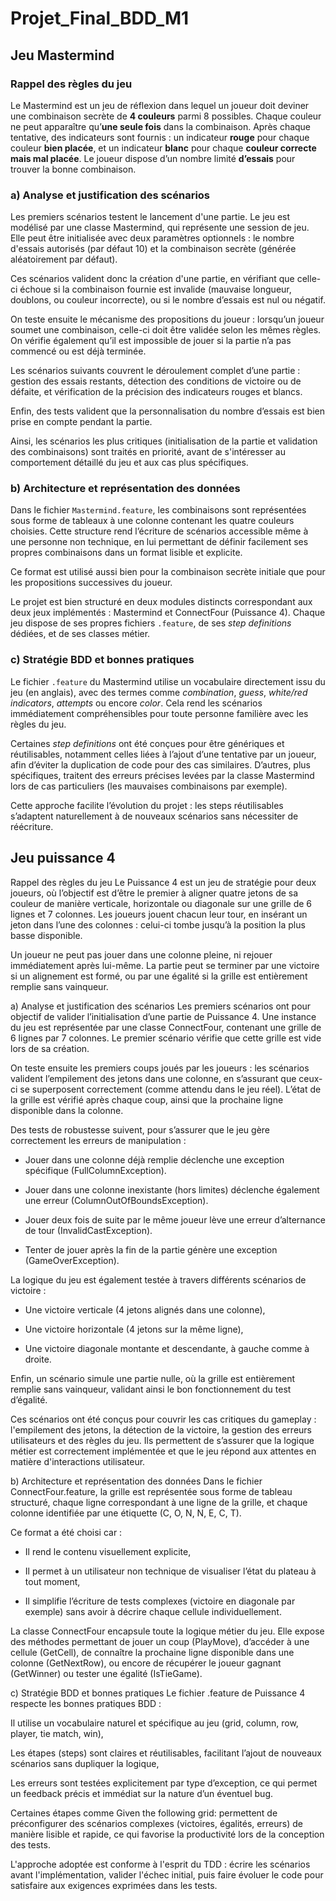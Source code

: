 # Projet_Final_BDD_M1

## Jeu Mastermind 

### Rappel des règles du jeu 

Le Mastermind est un jeu de réflexion dans lequel un joueur doit deviner une combinaison secrète de **4 couleurs** parmi 8 possibles. Chaque couleur ne peut apparaître qu’**une seule fois** dans la combinaison. Après chaque tentative, des indicateurs sont fournis : un indicateur **rouge** pour chaque couleur **bien placée**, et un indicateur **blanc** pour chaque **couleur correcte mais mal placée**. Le joueur dispose d’un nombre limité **d’essais** pour trouver la bonne combinaison.

### a) Analyse et justification des scénarios

Les premiers scénarios testent le lancement d'une partie. Le jeu est modélisé par une classe Mastermind, qui représente une session de jeu. Elle peut être initialisée avec deux paramètres optionnels : le nombre d'essais autorisés (par défaut 10) et la combinaison secrète (générée aléatoirement par défaut).

Ces scénarios valident donc la création d'une partie, en vérifiant que celle-ci échoue si la combinaison fournie est invalide (mauvaise longueur, doublons, ou couleur incorrecte), ou si le nombre d’essais est nul ou négatif.

On teste ensuite le mécanisme des propositions du joueur : lorsqu’un joueur soumet une combinaison, celle-ci doit être validée selon les mêmes règles. On vérifie également qu’il est impossible de jouer si la partie n’a pas commencé ou est déjà terminée.

Les scénarios suivants couvrent le déroulement complet d’une partie : gestion des essais restants, détection des conditions de victoire ou de défaite, et vérification de la précision des indicateurs rouges et blancs.

Enfin, des tests valident que la personnalisation du nombre d’essais est bien prise en compte pendant la partie.

Ainsi, les scénarios les plus critiques (initialisation de la partie et validation des combinaisons) sont traités en priorité, avant de s'intéresser au comportement détaillé du jeu et aux cas plus spécifiques.

### b) Architecture et représentation des données

Dans le fichier ```Mastermind.feature```, les combinaisons sont représentées sous forme de tableaux à une colonne contenant les quatre couleurs choisies. Cette structure rend l’écriture de scénarios accessible même à une personne non technique, en lui permettant de définir facilement ses propres combinaisons dans un format lisible et explicite.

Ce format est utilisé aussi bien pour la combinaison secrète initiale que pour les propositions successives du joueur.

Le projet est bien structuré en deux modules distincts correspondant aux deux jeux implémentés : Mastermind et ConnectFour (Puissance 4). Chaque jeu dispose de ses propres fichiers ```.feature```, de ses *step definitions* dédiées, et de ses classes métier.

### c) Stratégie BDD et bonnes pratiques

Le fichier ```.feature``` du Mastermind utilise un vocabulaire directement issu du jeu (en anglais), avec des termes comme *combination*, *guess*, *white/red indicators*, *attempts* ou encore *color*. Cela rend les scénarios immédiatement compréhensibles pour toute personne familière avec les règles du jeu.

Certaines *step definitions* ont été conçues pour être génériques et réutilisables, notamment celles liées à l’ajout d’une tentative par un joueur, afin d’éviter la duplication de code pour des cas similaires. D’autres, plus spécifiques, traitent des erreurs précises levées par la classe Mastermind lors de cas particuliers (les mauvaises combinaisons par exemple).

Cette approche facilite l’évolution du projet : les steps réutilisables s’adaptent naturellement à de nouveaux scénarios sans nécessiter de réécriture.

## Jeu puissance 4

Rappel des règles du jeu
Le Puissance 4 est un jeu de stratégie pour deux joueurs, où l’objectif est d’être le premier à aligner quatre jetons de sa couleur de manière verticale, horizontale ou diagonale sur une grille de 6 lignes et 7 colonnes. Les joueurs jouent chacun leur tour, en insérant un jeton dans l’une des colonnes : celui-ci tombe jusqu’à la position la plus basse disponible.

Un joueur ne peut pas jouer dans une colonne pleine, ni rejouer immédiatement après lui-même. La partie peut se terminer par une victoire si un alignement est formé, ou par une égalité si la grille est entièrement remplie sans vainqueur.

a) Analyse et justification des scénarios
Les premiers scénarios ont pour objectif de valider l’initialisation d’une partie de Puissance 4. Une instance du jeu est représentée par une classe ConnectFour, contenant une grille de 6 lignes par 7 colonnes. Le premier scénario vérifie que cette grille est vide lors de sa création.

On teste ensuite les premiers coups joués par les joueurs : les scénarios valident l’empilement des jetons dans une colonne, en s’assurant que ceux-ci se superposent correctement (comme attendu dans le jeu réel). L’état de la grille est vérifié après chaque coup, ainsi que la prochaine ligne disponible dans la colonne.

Des tests de robustesse suivent, pour s’assurer que le jeu gère correctement les erreurs de manipulation :

- Jouer dans une colonne déjà remplie déclenche une exception spécifique (FullColumnException).

- Jouer dans une colonne inexistante (hors limites) déclenche également une erreur (ColumnOutOfBoundsException).

- Jouer deux fois de suite par le même joueur lève une erreur d’alternance de tour (InvalidCastException).

- Tenter de jouer après la fin de la partie génère une exception (GameOverException).

La logique du jeu est également testée à travers différents scénarios de victoire :

- Une victoire verticale (4 jetons alignés dans une colonne),

- Une victoire horizontale (4 jetons sur la même ligne),
- Une victoire diagonale montante et descendante, à gauche comme à droite.

Enfin, un scénario simule une partie nulle, où la grille est entièrement remplie sans vainqueur, validant ainsi le bon fonctionnement du test d’égalité.

Ces scénarios ont été conçus pour couvrir les cas critiques du gameplay : l'empilement des jetons, la détection de la victoire, la gestion des erreurs utilisateurs et des règles du jeu. Ils permettent de s’assurer que la logique métier est correctement implémentée et que le jeu répond aux attentes en matière d'interactions utilisateur.

b) Architecture et représentation des données
Dans le fichier ConnectFour.feature, la grille est représentée sous forme de tableau structuré, chaque ligne correspondant à une ligne de la grille, et chaque colonne identifiée par une étiquette (C, O, N, N, E, C, T).

Ce format a été choisi car :

- Il rend le contenu visuellement explicite,

- Il permet à un utilisateur non technique de visualiser l’état du plateau à tout moment,

- Il simplifie l’écriture de tests complexes (victoire en diagonale par exemple) sans avoir à décrire chaque cellule individuellement.

La classe ConnectFour encapsule toute la logique métier du jeu. Elle expose des méthodes permettant de jouer un coup (PlayMove), d’accéder à une cellule (GetCell), de connaître la prochaine ligne disponible dans une colonne (GetNextRow), ou encore de récupérer le joueur gagnant (GetWinner) ou tester une égalité (IsTieGame).

c) Stratégie BDD et bonnes pratiques
Le fichier .feature de Puissance 4 respecte les bonnes pratiques BDD :

Il utilise un vocabulaire naturel et spécifique au jeu (grid, column, row, player, tie match, win),

Les étapes (steps) sont claires et réutilisables, facilitant l’ajout de nouveaux scénarios sans dupliquer la logique,

Les erreurs sont testées explicitement par type d’exception, ce qui permet un feedback précis et immédiat sur la nature d’un éventuel bug.

Certaines étapes comme Given the following grid: permettent de préconfigurer des scénarios complexes (victoires, égalités, erreurs) de manière lisible et rapide, ce qui favorise la productivité lors de la conception des tests.

L'approche adoptée est conforme à l'esprit du TDD : écrire les scénarios avant l'implémentation, valider l'échec initial, puis faire évoluer le code pour satisfaire aux exigences exprimées dans les tests.
